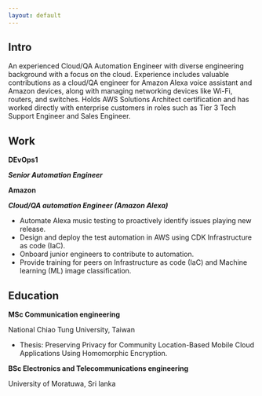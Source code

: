 ```yaml
---
layout: default
---
```

## Intro

An experienced Cloud/QA Automation Engineer with diverse engineering background with a focus on the cloud. Experience includes valuable contributions as a cloud/QA engineer for Amazon Alexa voice assistant and Amazon devices, along with managing networking devices like Wi-Fi, routers, and switches. Holds AWS Solutions Architect certification and has worked directly with enterprise customers in roles such as Tier 3 Tech Support Engineer and Sales Engineer.

## Work

**DEvOps1**

***Senior Automation Engineer***


**Amazon**

***Cloud/QA automation Engineer (Amazon Alexa)***

- Automate Alexa music testing to proactively identify issues playing new release. 
- Design and deploy the test automation in AWS using CDK Infrastructure as code (IaC).
- Onboard junior engineers to contribute to automation. 
- Provide training for peers on Infrastructure as code (IaC) and Machine learning (ML) image classification. 



## Education

**MSc Communication engineering**

National Chiao Tung University, Taiwan

- Thesis: Preserving Privacy for Community Location-Based Mobile Cloud Applications Using Homomorphic Encryption.

**BSc Electronics and Telecommunications engineering**

University of Moratuwa, Sri lanka





